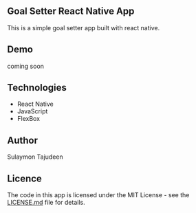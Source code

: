 ## Goal Setter React Native App

This is a simple goal setter app built with react native.

## Demo
coming soon

## Technologies
- React Native
- JavaScript
- FlexBox
  
## Author
Sulaymon Tajudeen

## Licence
The code in this app is licensed under the MIT License - see the [LICENSE.md](LICENSE.md) file for details.
